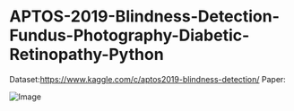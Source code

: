 # APTOS-2019-Blindness-Detection-Fundus-Photography-Diabetic-Retinopathy-Python
Dataset:https://www.kaggle.com/c/aptos2019-blindness-detection/
Paper:

![Image](1.PNG?raw=true "Image")
